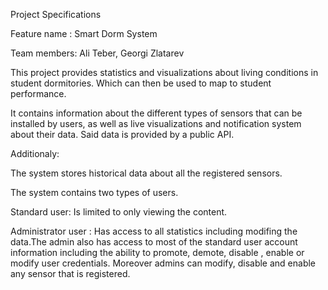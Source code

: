 Project Specifications


Feature name : Smart Dorm System


Team members:
Ali Teber, Georgi Zlatarev


This project provides statistics and visualizations about living conditions in student dormitories. Which can then be used to map to student performance.

It contains information about the different types of sensors that can be installed by users, as well as live visualizations and notification system about their data. Said data is provided by a public API.

Additionaly:

The system stores historical data about all the registered sensors.


The system contains two types of users.


Standard user: Is limited to only viewing the content.

Administrator user : Has access to all statistics including modifing the data.The admin also has access to most of the standard user account information including the ability to promote, demote, disable , enable or modify user credentials.
Moreover admins can modify, disable and enable any sensor that is registered.

